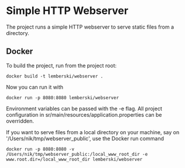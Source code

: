 # Simple HTTP Webserver

The project runs a simple HTTP webserver to serve static files from a directory.

## Docker

To build the project, run from the project root:

`docker build -t lemberski/webserver .`

Now you can run it with

`docker run -p 8080:8080 lemberski/webserver`

Environment variables can be passed with the -e flag. All project configuration in sr/main/resources/application.properties can be overridden.

If you want to serve files from a local directory on your machine, say on '/Users/nik/tmp/webserver_public', use the Docker run command

`docker run -p 8080:8080 -v /Users/nik/tmp/webserver_public:/local_www_root_dir -e www.root.dir=/local_www_root_dir lemberski/webserver`